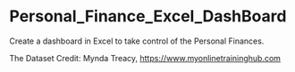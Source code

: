 # Personal_Finance_Excel_DashBoard
Create a dashboard in Excel to take control of the Personal Finances.


The Dataset Credit: Mynda Treacy, https://www.myonlinetraininghub.com

